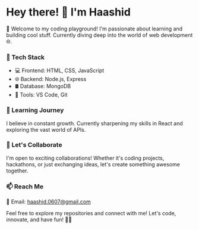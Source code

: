 
# Hey there! 👋 I'm Haashid

🚀 Welcome to my coding playground! I'm passionate about learning and building cool stuff. Currently diving deep into the world of web development 🌐.

### 🔧 Tech Stack
- 💻 Frontend: HTML, CSS, JavaScript
- 🌐 Backend: Node.js, Express
- 🛢️ Database: MongoDB
- 🔧 Tools: VS Code, Git

### 🌱 Learning Journey
I believe in constant growth. Currently sharpening my skills in React and exploring the vast world of APIs.

### 🤝 Let's Collaborate
I'm open to exciting collaborations! Whether it's coding projects, hackathons, or just exchanging ideas, let's create something awesome together.

### 📫 Reach Me
📧 Email: haashid.0607@gmail.com

Feel free to explore my repositories and connect with me! Let's code, innovate, and have fun! 🚀✨
